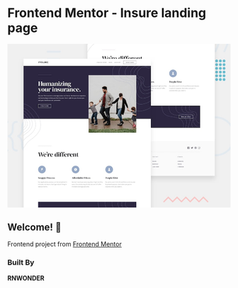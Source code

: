 # Frontend Mentor - Insure landing page

![Design preview for the Insure landing page coding challenge](./design/desktop-preview.jpg)

## Welcome! 👋

Frontend project from [Frontend Mentor](https://www.frontendmentor.io)

### Built By 

**RNWONDER**